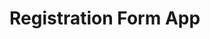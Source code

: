 # Registration Form App

<div style="position: relative; display: inline-block;">
    <img src="https://github.com/Mohamed-Tamer-1/Dart-Flutter/blob/main/Registeration%20Form/ScreenShots/Screenshot_1723898078.png" width="300" style="position: absolute; z-index: 1; margin-left: 0;">
    <img src="https://github.com/Mohamed-Tamer-1/Dart-Flutter/blob/main/Registeration%20Form/ScreenShots/Screenshot_1723898082.png" width="300" style="position: absolute; z-index: 2; margin-left: 20px;">
    <img src="https://github.com/Mohamed-Tamer-1/Dart-Flutter/blob/main/Registeration%20Form/ScreenShots/Screenshot_1723898084.png" width="300" style="position: absolute; z-index: 3; margin-left: 40px;">
    <img src="https://github.com/Mohamed-Tamer-1/Dart-Flutter/blob/main/Registeration%20Form/ScreenShots/Screenshot_1723898088.png" width="300" style="position: absolute; z-index: 4; margin-left: 60px;">
</div>
